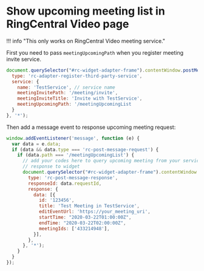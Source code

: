 # Show upcoming meeting list in RingCentral Video page

!!! info "This only works on RingCentral Video meeting service."

First you need to pass `meetingUpcomingPath` when you register meeting invite service.

```js
document.querySelector("#rc-widget-adapter-frame").contentWindow.postMessage({
  type: 'rc-adapter-register-third-party-service',
  service: {
    name: 'TestService', // service name
    meetingInvitePath: '/meeting/invite',
    meetingInviteTitle: 'Invite with TestService',
    meetingUpcomingPath: '/meetingUpcomingList
  }
}, '*');
```

Then add a message event to response upcoming meeting  request:

```js
window.addEventListener('message', function (e) {
  var data = e.data;
  if (data && data.type === 'rc-post-message-request') {
    if (data.path === '/meetingUpcomingList') {
      // add your codes here to query upcoming meeting from your service
      // response to widget
      document.querySelector("#rc-widget-adapter-frame").contentWindow.postMessage({
        type: 'rc-post-message-response',
        responseId: data.requestId,
        response: {
          data: [{
            id: '123456',
            title: 'Test Meeting in TestService',
            editEventUrl: 'https://your_meeting_uri',
            startTime: "2020-03-22T01:00:00Z",
            endTime: "2020-03-22T02:00:00Z",
            meetingIds: ['433214948'],
          }],
        },
      }, '*');
    }
  }
});
```
